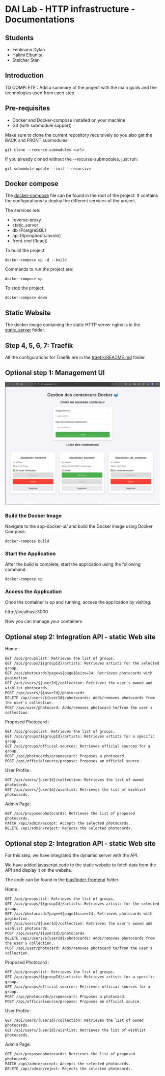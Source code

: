 DAI Lab - HTTP infrastructure - Documentations
=============================

Students
----------
- Fehlmann Dylan
- Halimi Elbunita
- Stelcher Stan

Introduction
----------
TO COMPLETE : Add a summary of the project with the main goals and the technologies used from each step.

Pre-requisites
----------
- Docker and Docker-compose installed on your machine
- Git (with submodule support)

Make sure to clone the current repository recursively so you also get the BACK and FRONT submodules:
```
git clone --recurse-submodules <url>
```

If you already cloned without the --recurse-submodules, just run:
```
git submodule update --init --recursive
```

Docker compose
----------
The [docker-compose](docker-compose.yml) file can be found in the root of the project. It contains the configurations to deploy the different services of the project.

The services are:
- reverse-proxy
- static_server
- db (PostgreSQL)
- api (Springboot/Javalin)
- front-end (React)

To build the project:
```
docker-compose up -d --build 
```

Commands to run the project are:
```
docker-compose up

```

To stop the project:
```
docker-compose down
```

Static Website
----------
The docker image containing the static HTTP server nginx is in the [static_server](static_server) folder.


Step 4, 5, 6, 7: Traefik
----------
All the configurations for Traefik are in the [traefik/README.md](traefik/README.md) folder.


Optional step 1: Management UI
------------------------------

![docker UI](images/app-docker-ui.png)

### Build the Docker Image


Navigate to the app-docker-ui/ and build the Docker image using Docker Compose.

```
docker-compose build
```

### Start the Application

After the build is complete, start the application using the following command:

```
docker-compose up
```

### Access the Application

Once the container is up and running, access the application by visiting:

http://localhost:3000

Now you can manage your containers


Optional step 2: Integration API - static Web site
--------------------------------------------------

Home :

    GET /api/groupslist: Retrieves the list of groups.
    GET /api/groups/${groupId}/artists: Retrieves artists for the selected group.
    GET /api/photocards?page=${page}&size=24: Retrieves photocards with pagination.
    GET /api/users/${userId}/collection: Retrieves the user's owned and wishlist photocards.
    POST /api/users/${userId}/photocards
    DELETE /api/users/${userId}/photocards: Adds/removes photocards from the user's collection.
    POST /api/user/photocard: Adds/removes photocard to/from the user's collection.

Proposed Photocard :

    GET /api/groupslist: Retrieves the list of groups.
    GET /api/groups/${groupId}/artists: Retrieves artists for a specific group.
    GET /api/groups/official-sources: Retrieves official sources for a group.
    POST /api/photocards/proposecard: Proposes a photocard.
    POST /api/officialsource/propose: Proposes an official source.

User Profile :

    GET /api/users/{userId}/collection: Retrieves the list of owned photocards.
    GET /api/users/{userId}/wishlist: Retrieves the list of wishlist photocards.

Admin Page:

    GET /api/proposedphotocards: Retrieves the list of proposed photocards.
    PATCH /api/admin/accept: Accepts the selected photocards.
    DELETE /api/admin/reject: Rejects the selected photocards.

Optional step 2: Integration API - static Web site
--------------------------------------------------
For this step, we have integrated the dynamic server with the API. 

We have added javascript code to the static website to fetch data from the API and display it on the website.

The code can be found in the [biasfinder-frontend](biasfinder-frontend) folder.

Home :

    GET /api/groupslist: Retrieves the list of groups.
    GET /api/groups/${groupId}/artists: Retrieves artists for the selected group.
    GET /api/photocards?page=${page}&size=24: Retrieves photocards with pagination.
    GET /api/users/${userId}/collection: Retrieves the user's owned and wishlist photocards.
    POST /api/users/${userId}/photocards
    DELETE /api/users/${userId}/photocards: Adds/removes photocards from the user's collection.
    POST /api/user/photocard: Adds/removes photocard to/from the user's collection.

Proposed Photocard :

    GET /api/groupslist: Retrieves the list of groups.
    GET /api/groups/${groupId}/artists: Retrieves artists for a specific group.
    GET /api/groups/official-sources: Retrieves official sources for a group.
    POST /api/photocards/proposecard: Proposes a photocard.
    POST /api/officialsource/propose: Proposes an official source.

User Profile :

    GET /api/users/{userId}/collection: Retrieves the list of owned photocards.
    GET /api/users/{userId}/wishlist: Retrieves the list of wishlist photocards.

Admin Page:

    GET /api/proposedphotocards: Retrieves the list of proposed photocards.
    PATCH /api/admin/accept: Accepts the selected photocards.
    DELETE /api/admin/reject: Rejects the selected photocards.